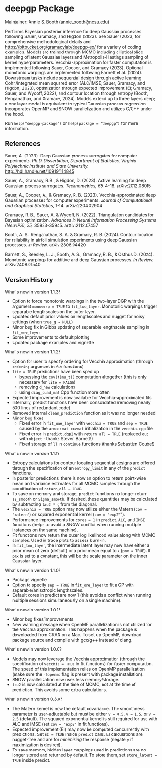 # deepgp Package

Maintainer: Annie S. Booth (<annie_booth@ncsu.edu>)

Performs Bayesian posterior inference for deep Gaussian processes following Sauer, Gramacy, and Higdon (2023).  See Sauer (2023) for comprehensive methodological details and <https://bitbucket.org/gramacylab/deepgp-ex/> for a variety of coding examples. Models are trained through MCMC including elliptical slice sampling of latent Gaussian layers and Metropolis-Hastings sampling of kernel hyperparameters.  Vecchia-approximation for faster computation is implemented following Sauer, Cooper, and Gramacy (2023).  Optional monotonic warpings are implemented following Barnett et al. (2024).  Downstream tasks include sequential design through active learning Cohn/integrated mean squared error (ALC/IMSE; Sauer, Gramacy, and Higdon, 2023), optimization through expected improvement (EI; Gramacy, Sauer, and Wycoff, 2022), and contour location through entropy (Booth, Renganathan, and Gramacy, 2024).  Models extend up to three layers deep; a one layer model is equivalent to typical Gaussian process regression.  Incorporates OpenMP and SNOW parallelization and utilizes C/C++ under the hood.

Run `help("deepgp-package")` or `help(package = "deepgp")` for more information.

## References

Sauer, A. (2023). Deep Gaussian process surrogates for computer experiments. *Ph.D. Dissertation, Department of Statistics, Virginia Polytechnic Institute and State University.* <http://hdl.handle.net/10919/114845>

Sauer, A., Gramacy, R.B., & Higdon, D. (2023). Active learning for deep Gaussian process surrogates. *Technometrics, 65,* 4-18.  arXiv:2012.08015

Sauer, A., Cooper, A., & Gramacy, R. B. (2023). Vecchia-approximated deep Gaussian processes for computer experiments. *Journal of Computational and Graphical Statistics,* 1-14.  arXiv:2204.02904

Gramacy, R. B., Sauer, A. & Wycoff, N. (2022). Triangulation candidates for Bayesian optimization.  *Advances in Neural Information Processing Systems (NeurIPS), 35,* 35933-35945.  arXiv:2112.07457

Booth, A. S., Renganathan, S. A. & Gramacy, R. B. (2024). Contour location for reliability in airfoil simulation experiments using deep Gaussian processes. *In Review.* arXiv:2308.04420

Barnett, S., Beesley, L. J., Booth, A. S., Gramacy, R. B., & Osthus D. (2024). Monotonic warpings for additive and deep Gaussian processes. *In Review.* arXiv:2408.01540

## Version History

What's new in version 1.1.3?

* Option to force monotonic warpings in the two-layer DGP with the argument `monowarp = TRUE` to `fit_two_layer`.  Monotonic warpings trigger separable lengthscales on the outer layer.
* Updated default prior values on lengthscales and nugget for noisy settings (when `true_g = NULL`)
* Minor bug fix in Gibbs updating of separable lengthscale sampling in `fit_one_layer`
* Some improvements to default plotting
* Updated package examples and vignette

What's new in version 1.1.2?

* Option for user to specify ordering for Vecchia approximation (through `ordering` argument in `fit` functions)
* `lite = TRUE` predictions have been sped up
  + bypassing the `cov(t(mu_t))` computation altogether (this is only necessary for `lite = FALSE`)
  + removing `d_new` calculations 
  + using `diag_quad_mat` Cpp function more often 
* Expected improvement is now available for Vecchia-approximated fits
* Internally, predict functions have been consolidated (removing nearly 500 lines of redundant code)
* Removed internal `clean_prediction` function as it was no longer needed
* Minor bug fixes
  + Fixed error in `fit_one_layer` with `vecchia = TRUE` and `sep = TRUE` caused by the `arma::mat covmat` initialization in the `vecchia.cpp` file
  + Fixed error in `predict.dgp2` with `return_all = TRUE` (replaced `out` with `object` - thanks Steven Barnett!)
  + Fixed storage of `ll` in `continue` functions (thanks Sebastien Coube!)

What's new in version 1.1.1?

* Entropy calculations for contour locating sequential designs are offered through the specification of an  `entropy_limit` in any of the `predict` functions.
* In posterior predictions, there is now an option to return point-wise mean and variance estimates for all MCMC samples through the specification of `return_all = TRUE`.
* To save on memory and storage, `predict` functions no longer return `s2_smooth` or `Sigma_smooth`.  If desired, these quantities may be calculated by subtracting `tau2 * g` from the diagonal.
* The `vecchia = TRUE` option may now utilize either the Matern (`cov = "matern"`)  or squared exponential kernel (`cov = "exp2"`").
* Performance improvements for `cores = 1` in `predict`, `ALC`, and `IMSE` functions (helps to avoid a SNOW conflict when running multiple instances on the same machine).
* Fit functions now return the outer log likelihood value along with MCMC samples.  Used in trace plots to assess burn-in.
* In `fit_two_layer`, the intermediate latent layer may now have either a prior mean of zero (default) or a prior mean equal to `x` (`pmx = TRUE`).  If `pmx` is set to a constant, this will be the scale parameter on the inner Gaussian layer.

What's new in version 1.1.0?

* Package vignette
* Option to specify `sep = TRUE` in `fit_one_layer` to fit a GP with separable/anisotropic lengthscales.
* Default cores in predict are now 1 (this avoids a conflict when running multiple sessions simultaneously on a single machine).

What's new in version 1.0.1?

* Minor bug fixes/improvements.
* New warning message when OpenMP parallelization is not utilized for the Vecchia approximation.  This happens when the package is downloaded from CRAN on a Mac.  To set up OpenMP, download package source and compile with gcc/g++ instead of clang.

What's new in version 1.0.0?

* Models may now leverage the Vecchia approximation (through the specification of `vecchia = TRUE` in fit functions) for faster computation.  The speed of this implementation relies on OpenMP parallelization (make sure the `-fopenmp` flag is present with package installation).
* SNOW parallelization now uses less memory/storage.
* `tau2` is now calculated at the time of MCMC, not at the time of prediction.  This avoids some extra calculations.

What's new in version 0.3.0?

* The Matern kernel is now the default covariance. The smoothness parameter is user-adjustable but must be either `v = 0.5`, `v = 1.5`, or `v = 2.5` (default). The squared exponential kernel is still required for use with ALC and IMSE (set `cov = "exp2"` in fit functions).
* Expected improvement (EI) may now be computed concurrently with predictions. Set `EI = TRUE` inside `predict` calls. EI calculations are nugget-free and are for *minimizing* the response (negate `y` if maximization is desired).
* To save memory, hidden layer mappings used in predictions are no longer stored and returned by default. To store them, set `store_latent = TRUE` inside predict.



